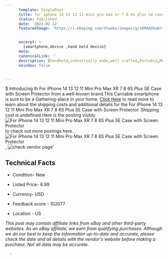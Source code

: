 ```yaml
---
      template: SinglePost
      title: for iphone 14 13 12 11 mini pro max xr 7 8 6s plus se case with screen protector
      status: Published
      date: '2023-02-12'
      featuredImage: 'https://i.ebayimg.com/thumbs/images/g/sKMAAOSw6rtjOzdW/s-l225.jpg'
       

      excerpt: >-
        [smartphone,device ,hand held device]
      meta:
      canonicalLink: ''
      description: [handheld,industrially made,well crafted,Portable,Mobile,Compact,Convenient,Lightweight,Maneuverable,Man-portable,Miniature,Carriable,Hand-held,Light,Holdable,Transportable,Mobile device,Pocket-sized,On-the-go,Wireless,Cordless,Compact size,Convenient size, smartphone,device ,hand held device]
      noindex: false
      

---
```

$
      Introducing th For iPhone 14 13 12 11 Mini Pro Max XR 7 8 6S Plus SE Case with Screen Protector from a well-known brand.This Carriable smartphone is sure to be a Gathering-place in your home. [Click Here](https://www.ebay.com/itm/144750648323?hash=item21b3cf9c03%3Ag%3AsKMAAOSw6rtjOzdW&mkevt=1&mkcid=1&mkrid=711-53200-19255-0&campid=%253CePNCampaignId%253E&customid=%253CreferenceId%253E&toolid=10049) to read more to learn about the shipping costs and additional details for the For iPhone 14 13 12 11 Mini Pro Max XR 7 8 6S Plus SE Case with Screen Protector. Shipping cost is undefined.Here is the posting visibly ![For iPhone 14 13 12 11 Mini Pro Max XR 7 8 6S Plus SE Case with Screen Protector](https://i.ebayimg.com/thumbs/images/g/sKMAAOSw6rtjOzdW/s-l225.jpg) to check out more postings here... ![For iPhone 14 13 12 11 Mini Pro Max XR 7 8 6S Plus SE Case with Screen Protector](https://i.ebayimg.com/images/g/sKMAAOSw6rtjOzdW/s-l1600.jpg), ![check vendor page](https://origin-galleryplus.ebayimg.com/ws/web/144750648323_2_0_1/225x225.jpg,https://origin-galleryplus.ebayimg.com/ws/web/144750648323_3_0_1/225x225.jpg,https://origin-galleryplus.ebayimg.com/ws/web/144750648323_4_0_1/225x225.jpg,https://origin-galleryplus.ebayimg.com/ws/web/144750648323_5_0_1/225x225.jpg,https://origin-galleryplus.ebayimg.com/ws/web/144750648323_6_0_1/225x225.jpg)'

      

 ## Technical Facts 



     
      

 - Condition- New 


      

 - Listed Price- 6.99 


      

 - Currency- USD 


      

 - Feedback score - 102077 


      

 - Location - US 


      
      

 *_This post may contain affiliate links from eBay and other third-party websites. As an eBay affiliate, we earn from qualifying purchases. Although we do our best to keep the information up-to-date and accurate, please check the date and all details with the vendor's website before making a purchase. Not all data may be accurate._*




      -
